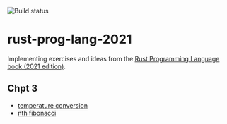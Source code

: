 ![Build status](https://github.com/lhayhurst/rust-prog-lang-2021/actions/workflows/rust.yml/badge.svg)

# rust-prog-lang-2021
Implementing exercises and ideas from the [Rust Programming Language book (2021 edition)](https://doc.rust-lang.org/stable/book/).

## Chpt 3
* [temperature conversion](chpt3/temp_conversion/src/lib.rs)
* [nth fibonacci](chpt3/fibonacci/src/lib.rs)


